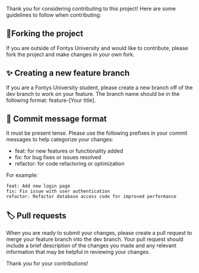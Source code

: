 Thank you for considering contributing to this project! Here are some guidelines to follow when contributing:

## 🍴Forking the project
If you are outside of Fontys University and would like to contribute, please fork the project and make changes in your own fork.

## ✨ Creating a new feature branch
If you are a Fontys University student, please create a new branch off of the dev branch to work on your feature. The branch name should be in the following format: feature-[Your title].

## 🧾 Commit message format
It must be present tense.
Please use the following prefixes in your commit messages to help categorize your changes:

- feat: for new features or functionality added
- fix: for bug fixes or issues resolved
- refactor: for code refactoring or optimization

For example:

```
feat: Add new login page
fix: Fix issue with user authentication
refactor: Refactor database access code for improved performance
```

## 🏷️ Pull requests
When you are ready to submit your changes, please create a pull request to merge your feature branch into the dev branch. Your pull request should include a brief description of the changes you made and any relevant information that may be helpful in reviewing your changes.

Thank you for your contributions!
